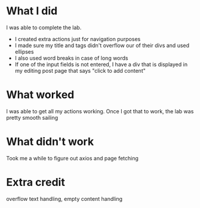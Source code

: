 # What I did
I was able to complete the lab.
* I created extra actions just for navigation purposes
* I made sure my title and tags didn't overflow our of their divs and used ellipses
* I also used word breaks in case of long words
* If one of the input fields is not entered, I have a div that is displayed in my editing post page that says "click to add content"

# What worked
I was able to get all my actions working. Once I got that to work, the lab was pretty smooth sailing

# What didn't work
Took me a while to figure out axios and page fetching

# Extra credit
overflow text handling, empty content handling
